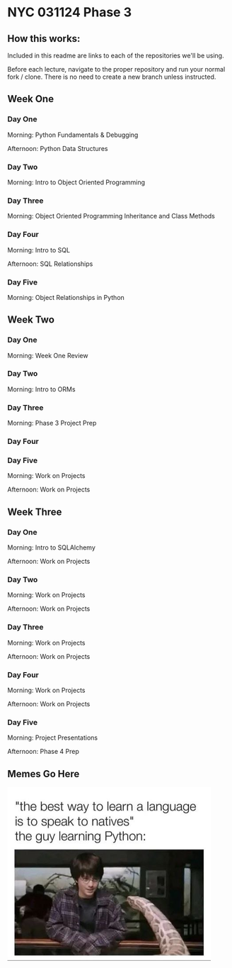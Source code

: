 # NYC 031124 Phase 3

## How this works:

Included in this readme are links to each of the repositories we'll be using.

Before each lecture, navigate to the proper repository and run your normal fork / clone. There is no need to create a new branch unless instructed.

## Week One

### Day One

Morning:
Python Fundamentals & Debugging

Afternoon:
Python Data Structures

### Day Two

Morning:
Intro to Object Oriented Programming

### Day Three

Morning:
Object Oriented Programming Inheritance and Class Methods

### Day Four

Morning:
Intro to SQL

Afternoon:
SQL Relationships

### Day Five
Morning:
Object Relationships in Python

## Week Two

### Day One

Morning:
Week One Review

### Day Two

Morning:
Intro to ORMs

### Day Three

Morning:
Phase 3 Project Prep

### Day Four


### Day Five

Morning:
Work on Projects

Afternoon:
Work on Projects

## Week Three

### Day One

Morning:
Intro to SQLAlchemy

Afternoon:
Work on Projects

### Day Two

Morning:
Work on Projects

Afternoon:
Work on Projects

### Day Three

Morning:
Work on Projects

Afternoon:
Work on Projects

### Day Four

Morning:
Work on Projects

Afternoon:
Work on Projects

### Day Five

Morning:
Project Presentations

Afternoon:
Phase 4 Prep

## Memes Go Here

!["the best way to learn a language is to speak to natives", "man speaks with live python"](assets/learning-python.jpeg)